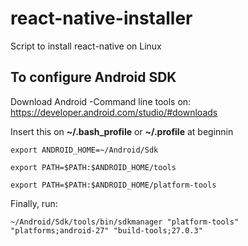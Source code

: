 # react-native-installer
Script to install react-native on Linux

## To configure Android SDK
Download Android -Command line tools on: https://developer.android.com/studio/#downloads

Insert this on  **~/.bash_profile** or **~/.profile** at beginnin

`export ANDROID_HOME=~/Android/Sdk`

`export PATH=$PATH:$ANDROID_HOME/tools`

`export PATH=$PATH:$ANDROID_HOME/platform-tools`

Finally, run:

`~/Android/Sdk/tools/bin/sdkmanager "platform-tools" "platforms;android-27" "build-tools;27.0.3"`
